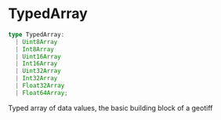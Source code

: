 # TypedArray

```ts
type TypedArray:
  | Uint8Array
  | Int8Array
  | Uint16Array
  | Int16Array
  | Uint32Array
  | Int32Array
  | Float32Array
  | Float64Array;
```

Typed array of data values, the basic building block of a geotiff
